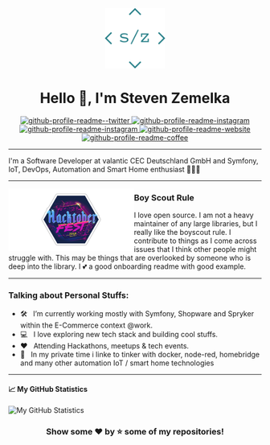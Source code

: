 <p align="center">
    <a href="https://github.com/klizzy"><img alt="stz-logo" width="120" src="./assets/steven-zemelka-logo.png" /></a>
</p>
<h1 align="center">
  Hello 👋, I'm Steven Zemelka
</h1>
<p align="center">
<a href="https://twitter.com/zyr0error" target="blank">
<img src="https://img.shields.io/twitter/url?label=%40zyr0error&url=https%3A%2F%2Ftwitter.com%2Fzyr0error" alt="github-profile-readme--twitter" />
</a>
<a href="https://www.instagram.com/stvn_zmlk/" target="blank">
<img src="https://img.shields.io/twitter/url?label=Instagram&logo=instagram&logoColor=%23E4405F&style=social&url=https%3A%2F%2Fwww.instagram.com%2Fstvn_zmlk%2F" alt="github-profile-readme-instagram"/>
</a>
<a href="https://www.xing.com/profile/Steven_Zemelka/" target="blank">
<img src="https://img.shields.io/twitter/url?label=Xing&logo=xing&logoColor=%23006567&style=social&url=https%3A%2F%2Fwww.xing.com%2Fprofile%2FSteven_Zemelka%2F" alt="github-profile-readme-instagram"/>
</a>
<a href="https://klizzy.com" target="blank">
<img src="https://img.shields.io/website?label=klizzy.com&logo=google-chrome&logoColor=%23357c83&style=social&up_message=up&url=https%3A%2F%2Fklizzy.com" alt="github-profile-readme-website"/>
</a>
<a href="https://www.buymeacoffee.com/klizzy" target="blank">
<img src="https://img.shields.io/twitter/url?color=%23FFDD00&label=Buy%20me%20a%20coffee&logo=buymeacoffee&logoColor=%23fa8140&style=social&url=https%3A%2F%2Fwww.buymeacoffee.com%2Fklizzy" alt="github-profile-readme-coffee"/>
</a>
</p>
<hr/>
I'm a Software Developer at valantic CEC Deutschland GmbH and Symfony, IoT, DevOps, Automation and Smart Home enthusiast 👨🏻‍💻

  ---
<p>
  <img width="250" align='left' src="./assets/hacktoberfest.png">
</p>

### Boy Scout Rule

I love open source.  I am not a heavy maintainer of any large libraries, but I really like the boyscout rule.  I contribute to things as I come across issues that I think other people might struggle with.  This may be things that are overlooked by someone who is deep into the library.  I 💕 a good onboarding readme with good example.

 ---
### Talking about Personal Stuffs:

- 🛠 &nbsp; I’m currently working mostly with Symfony, Shopware and Spryker within the E-Commerce context @work.
- 💻 &nbsp; I love exploring new tech stack and building cool stuffs.
- ❤️ &nbsp; Attending Hackathons, meetups & tech events.
- 🔨 &nbsp; In my private time i linke to tinker with docker, node-red, homebridge and many other automation IoT / smart home technologies 

---

#### 📈 My GitHub Statistics

![My GitHub Statistics](https://github-readme-stats.vercel.app/api?username=klizzy&show_icons=true&count_private=true&hide_title=true)


<div align="center">

### Show some ❤️ by ⭐ some of my repositories!

</div>
